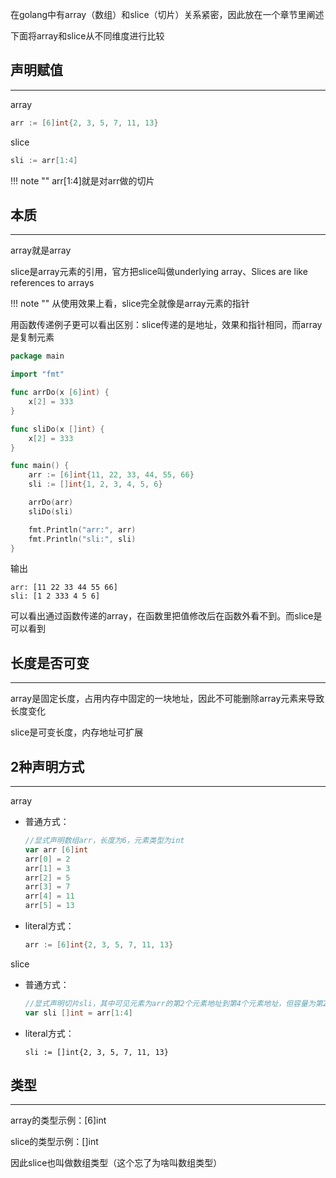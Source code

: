 在golang中有array（数组）和slice（切片）关系紧密，因此放在一个章节里阐述

下面将array和slice从不同维度进行比较

## **声明赋值**

---

array

```go
arr := [6]int{2, 3, 5, 7, 11, 13}
```

slice

```go
sli := arr[1:4]
```

!!! note ""
	arr[1:4]就是对arr做的切片

## **本质**

---

array就是array

slice是array元素的引用，官方把slice叫做underlying array、Slices are like references to arrays

!!! note ""
	从使用效果上看，slice完全就像是array元素的指针

用函数传递例子更可以看出区别：slice传递的是地址，效果和指针相同，而array是复制元素

```go
package main

import "fmt"

func arrDo(x [6]int) {
    x[2] = 333
}

func sliDo(x []int) {
    x[2] = 333
}

func main() {
    arr := [6]int{11, 22, 33, 44, 55, 66}
    sli := []int{1, 2, 3, 4, 5, 6}

    arrDo(arr)
    sliDo(sli)

    fmt.Println("arr:", arr)
    fmt.Println("sli:", sli)
}
```

输出

```text
arr: [11 22 33 44 55 66]
sli: [1 2 333 4 5 6]
```

可以看出通过函数传递的array，在函数里把值修改后在函数外看不到。而slice是可以看到

## **长度是否可变**

---

array是固定长度，占用内存中固定的一块地址，因此不可能删除array元素来导致长度变化

slice是可变长度，内存地址可扩展

## **2种声明方式**

---

array

- 普通方式：

	```go
	//显式声明数组arr，长度为6，元素类型为int
	var arr [6]int
	arr[0] = 2
	arr[1] = 3
	arr[2] = 5
	arr[3] = 7
	arr[4] = 11
	arr[5] = 13
	```

- literal方式：

	```go
	arr := [6]int{2, 3, 5, 7, 11, 13}
	```

slice

- 普通方式：

	```go
	//显式声明切片sli，其中可见元素为arr的第2个元素地址到第4个元素地址，但容量为第2个元素地址到最后一个元素地址
	var sli []int = arr[1:4]
	```

- literal方式：

	```gp
	sli := []int{2, 3, 5, 7, 11, 13}
	```

## **类型**

---

array的类型示例：[6]int

slice的类型示例：[]int

因此slice也叫做数组类型（这个忘了为啥叫数组类型）
